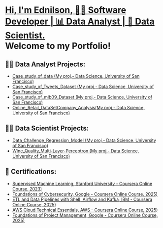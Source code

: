 
<h1><a href="https://linkedin.com/in/EdnilsonChiambo">Hi, I'm Ednilson, 👨‍💻 Software Developer | 📊 Data Analyst | 🤖 Data Scientist.<br/> 
</a> Welcome to my Portfolio! </h1>

<h2>👨‍💻 Data Analyst Projects:</h2>


- [Case_study_of_data (My proj,- Data Science, University of San Francisco)](https://github.com/EdnilsonChiambo/CaseStudy_of_Data)
- [Case_study_of_Tweets_Dataset (My proj,- Data Science, University of San Francisco)](https://github.com/EdnilsonChiambo/CaseStudy_of_Tweets_DataSet)
- [Case_study_of_mlb09_Dataset (My proj,- Data Science, University of San Francisco)](https://github.com/EdnilsonChiambo/CaseStudy_of_mlb09_DataSet)
- [Online_Retail_DataSetCompany_Analysis(My proj,- Data Science, University of San Francisco)](https://github.com/EdnilsonChiambo/Final_Project)


  
<h2>👨‍💻 Data Scientist Projects:</h2>

- [Data_Challenge_Regression_Model (My proj,- Data Science, University of San Francisco)](https://github.com/EdnilsonChiambo/Data-Challenge)
- [Wine_Quality_Multi-Layer-Perceptron (My proj,- Data Science, University of San Francisco)](https://github.com/EdnilsonChiambo/Wine-Quality---MLP)
  
<h2>📜 Certifications:</h2>

- [Supervised Machine Learning, Stanford University - Coursera Online Course, 2023)](https://www.coursera.org/account/accomplishments/certificate/P7PE8JPKP9DW)
- [Foundations of Cybersecurity, Google - Coursera Online Course, 2025)](https://www.coursera.org/account/accomplishments/certificate/VBK0MMBTAH4E)
- [ETL and Data Pipelines with Shell, Airflow and Kafka, IBM - Coursera Online Course, 2025)](https://www.coursera.org/account/accomplishments/certificate/3EJOYEZMNCF5)
- [AWS Cloud Technical Essentials, AWS - Coursera Online Course, 2025)](https://www.coursera.org/account/accomplishments/certificate/VZ0ITDGOC1ZV)
- [Foundations of Project Management, Google - Coursera Online Course, 2025)](https://www.coursera.org/account/accomplishments/certificate/NQW8STE65SLQ)
  

